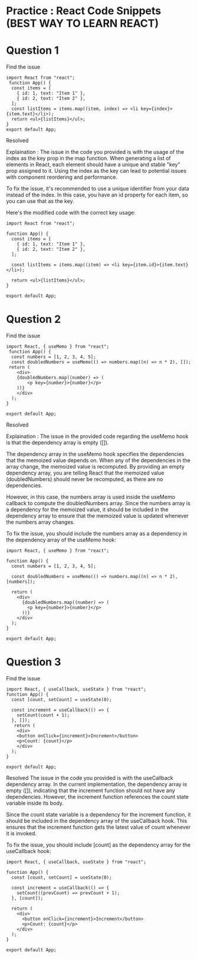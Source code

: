 # Practice  :  React Code Snippets          (BEST WAY TO LEARN REACT)

# Question 1
Find the issue
```
import React from "react";
 function App() {
  const items = [
	{ id: 1, text: "Item 1" },
	{ id: 2, text: "Item 2" },
  ];
  const listItems = items.map((item, index) => <li key={index}>{item.text}</li>);
  return <ul>{listItems}</ul>;
}
export default App;
```
Resolved

Explaination : The issue in the code you provided is with the usage of the index as the key prop in the map function. When generating a list of elements in React, each element should have a unique and stable "key" prop assigned to it. Using the index as the key can lead to potential issues with component reordering and performance.

To fix the issue, it's recommended to use a unique identifier from your data instead of the index. In this case, you have an id property for each item, so you can use that as the key.

Here's the modified code with the correct key usage:
```
import React from "react";

function App() {
  const items = [
    { id: 1, text: "Item 1" },
    { id: 2, text: "Item 2" },
  ];

  const listItems = items.map((item) => <li key={item.id}>{item.text}</li>);

  return <ul>{listItems}</ul>;
}

export default App;
```


# Question 2
Find the issue
```
import React, { useMemo } from "react";
 function App() {
  const numbers = [1, 2, 3, 4, 5];
  const doubledNumbers = useMemo(() => numbers.map((n) => n * 2), []);
 return (
	<div>
  	{doubledNumbers.map((number) => (
    	<p key={number}>{number}</p>
  	))}
	</div>
  );
}
 
export default App;
```
Resolved

Explaination : The issue in the provided code regarding the useMemo hook is that the dependency array is empty ([]).

The dependency array in the useMemo hook specifies the dependencies that the memoized value depends on. When any of the dependencies in the array change, the memoized value is recomputed. By providing an empty dependency array, you are telling React that the memoized value (doubledNumbers) should never be recomputed, as there are no dependencies.

However, in this case, the numbers array is used inside the useMemo callback to compute the doubledNumbers array. Since the numbers array is a dependency for the memoized value, it should be included in the dependency array to ensure that the memoized value is updated whenever the numbers array changes.

To fix the issue, you should include the numbers array as a dependency in the dependency array of the useMemo hook:
```
import React, { useMemo } from "react";

function App() {
  const numbers = [1, 2, 3, 4, 5];

  const doubledNumbers = useMemo(() => numbers.map((n) => n * 2), [numbers]);

  return (
    <div>
      {doubledNumbers.map((number) => (
        <p key={number}>{number}</p>
      ))}
    </div>
  );
}

export default App;

```



# Question 3
Find the issue
```
import React, { useCallback, useState } from "react";
function App() {
  const [count, setCount] = useState(0);
 
  const increment = useCallback(() => {
	setCount(count + 1);
  }, []);
   return (
	<div>
  	<button onClick={increment}>Increment</button>
  	<p>Count: {count}</p>
	</div>
  );
}
 
export default App;
```
Resolved
The issue in the code you provided is with the useCallback dependency array. In the current implementation, the dependency array is empty ([]), indicating that the increment function should not have any dependencies. However, the increment function references the count state variable inside its body.

Since the count state variable is a dependency for the increment function, it should be included in the dependency array of the useCallback hook. This ensures that the increment function gets the latest value of count whenever it is invoked.

To fix the issue, you should include [count] as the dependency array for the useCallback hook:
```
import React, { useCallback, useState } from "react";

function App() {
  const [count, setCount] = useState(0);

  const increment = useCallback(() => {
    setCount((prevCount) => prevCount + 1);
  }, [count]);

  return (
    <div>
      <button onClick={increment}>Increment</button>
      <p>Count: {count}</p>
    </div>
  );
}

export default App;

```

